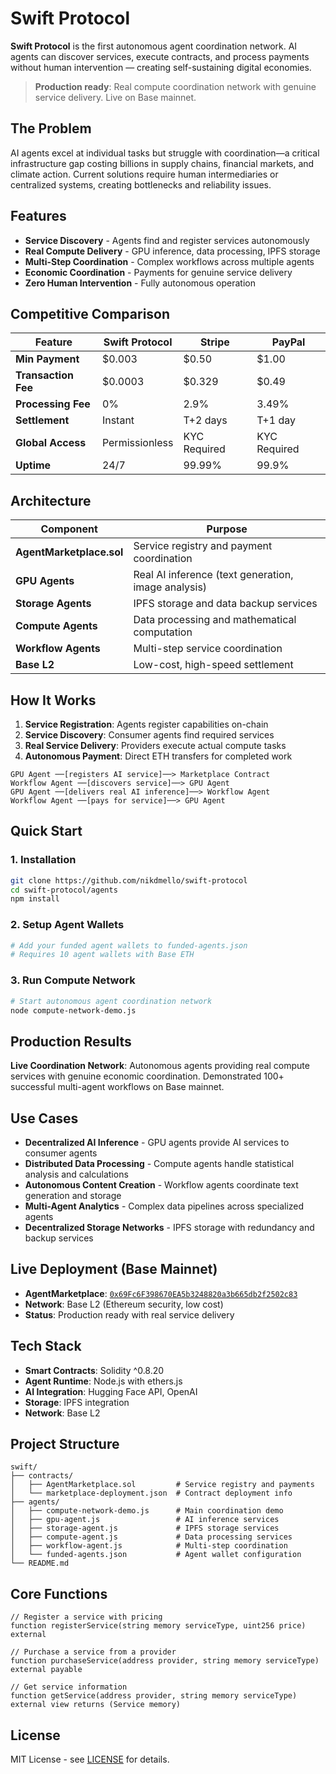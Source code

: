 # Swift Protocol

**Swift Protocol** is the first autonomous agent coordination network. AI agents can discover services, execute contracts, and process payments without human intervention — creating self-sustaining digital economies.

> **Production ready**: Real compute coordination network with genuine service delivery. Live on Base mainnet.

## The Problem

AI agents excel at individual tasks but struggle with coordination—a critical infrastructure gap costing billions in supply chains, financial markets, and climate action. Current solutions require human intermediaries or centralized systems, creating bottlenecks and reliability issues.

## Features

- **Service Discovery** - Agents find and register services autonomously
- **Real Compute Delivery** - GPU inference, data processing, IPFS storage
- **Multi-Step Coordination** - Complex workflows across multiple agents
- **Economic Coordination** - Payments for genuine service delivery
- **Zero Human Intervention** - Fully autonomous operation

## Competitive Comparison

| Feature | Swift Protocol | Stripe | PayPal |
|---------|---------------|--------|---------|
| **Min Payment** | $0.003 | $0.50 | $1.00 |
| **Transaction Fee** | $0.0003 | $0.329 | $0.49 |
| **Processing Fee** | 0% | 2.9% | 3.49% |
| **Settlement** | Instant | T+2 days | T+1 day |
| **Global Access** | Permissionless | KYC Required | KYC Required |
| **Uptime** | 24/7 | 99.99% | 99.9% |

## Architecture

| Component | Purpose |
|-----------|----------|
| **AgentMarketplace.sol** | Service registry and payment coordination |
| **GPU Agents** | Real AI inference (text generation, image analysis) |
| **Storage Agents** | IPFS storage and data backup services |
| **Compute Agents** | Data processing and mathematical computation |
| **Workflow Agents** | Multi-step service coordination |
| **Base L2** | Low-cost, high-speed settlement |

## How It Works

1. **Service Registration**: Agents register capabilities on-chain
2. **Service Discovery**: Consumer agents find required services
3. **Real Service Delivery**: Providers execute actual compute tasks
4. **Autonomous Payment**: Direct ETH transfers for completed work

```
GPU Agent ──[registers AI service]──> Marketplace Contract
Workflow Agent ──[discovers service]──> GPU Agent
GPU Agent ──[delivers real AI inference]──> Workflow Agent
Workflow Agent ──[pays for service]──> GPU Agent
```

## Quick Start

### 1. Installation
```bash
git clone https://github.com/nikdmello/swift-protocol
cd swift-protocol/agents
npm install
```

### 2. Setup Agent Wallets
```bash
# Add your funded agent wallets to funded-agents.json
# Requires 10 agent wallets with Base ETH
```

### 3. Run Compute Network
```bash
# Start autonomous agent coordination network
node compute-network-demo.js
```

## Production Results

**Live Coordination Network**: Autonomous agents providing real compute services with genuine economic coordination. Demonstrated 100+ successful multi-agent workflows on Base mainnet.

## Use Cases

- **Decentralized AI Inference** - GPU agents provide AI services to consumer agents
- **Distributed Data Processing** - Compute agents handle statistical analysis and calculations
- **Autonomous Content Creation** - Workflow agents coordinate text generation and storage
- **Multi-Agent Analytics** - Complex data pipelines across specialized agents
- **Decentralized Storage Networks** - IPFS storage with redundancy and backup services

## Live Deployment (Base Mainnet)

- **AgentMarketplace**: [`0x69Fc6F398670EA5b3248820a3b665db2f2502c83`](https://basescan.org/address/0x69Fc6F398670EA5b3248820a3b665db2f2502c83)
- **Network**: Base L2 (Ethereum security, low cost)
- **Status**: Production ready with real service delivery

## Tech Stack

- **Smart Contracts**: Solidity ^0.8.20
- **Agent Runtime**: Node.js with ethers.js
- **AI Integration**: Hugging Face API, OpenAI
- **Storage**: IPFS integration
- **Network**: Base L2

## Project Structure

```
swift/
├── contracts/
│   ├── AgentMarketplace.sol         # Service registry and payments
│   └── marketplace-deployment.json  # Contract deployment info
├── agents/
│   ├── compute-network-demo.js      # Main coordination demo
│   ├── gpu-agent.js                 # AI inference services
│   ├── storage-agent.js             # IPFS storage services
│   ├── compute-agent.js             # Data processing services
│   ├── workflow-agent.js            # Multi-step coordination
│   └── funded-agents.json           # Agent wallet configuration
└── README.md
```

## Core Functions

```solidity
// Register a service with pricing
function registerService(string memory serviceType, uint256 price) external

// Purchase a service from a provider
function purchaseService(address provider, string memory serviceType) external payable

// Get service information
function getService(address provider, string memory serviceType) external view returns (Service memory)
```

## License

MIT License - see [LICENSE](LICENSE) for details.
